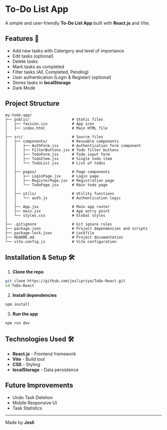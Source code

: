 # To-Do List App

A simple and user-friendly **To-Do List App** built with **React.js** and Vite.

## Features 🚀
- Add new tasks with Catergory and level of importance
- Edit tasks (optional)
- Delete tasks
- Mark tasks as completed
- Filter tasks (All, Completed, Pending)
- User authentication (Login & Register) (optional)
- Stores tasks in **localStorage**
- Dark Mode

## Project Structure 
```
my-todo-app/
├── public/                   # Static files
│   ├── favicon.ico           # App icon
│   ├── index.html            # Main HTML file
│
├── src/                      # Source files
│   ├── components/           # Reusable components
│   │   ├── AuthForm.jsx      # Authentication form component
│   │   ├── FilterButtons.jsx # Todo filter buttons
│   │   ├── TodoForm.jsx      # Todo input form
│   │   ├── TodoItem.jsx      # Single todo item
│   │   └── TodoList.jsx      # List of todos
│   │
│   ├── pages/                # Page components
│   │   ├── LoginPage.jsx     # Login page
│   │   ├── RegisterPage.jsx  # Registration page
│   │   └── TodoPage.jsx      # Main todo page
│   │
│   ├── utils/                # Utility functions
│   │   └── auth.js           # Authentication logic
│   │
│   ├── App.jsx               # Main app router
│   ├── main.jsx              # App entry point
│   └── styles.css            # Global styles
│
├── .gitignore                # Git ignore rules
├── package.json              # Project dependencies and scripts
├── package-lock.json         # Lockfile
├── README.md                 # Project documentation
└── vite.config.js            # Vite configuration
```

## Installation & Setup 🛠
1. **Clone the repo**
```sh
git clone https://github.com/jeslipriya/ToDo-React.git
cd ToDo-React
```

2. **Install dependencies**
```sh
npm install
```

3. **Run the app**
```sh
npm run dev
```

## Technologies Used 🛠
- **React.js** - Frontend framework
- **Vite** - Build tool
- **CSS** - Styling
- **localStorage** - Data persistence

## Future Improvements 
- Undo Task Deletion
- Mobile Responsive UI
- Task Statistics

---
Made by **Jesli** 

